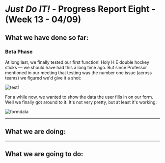 # *Just Do IT!* - Progress Report Eight - (Week 13 - 04/09)

## What we have done so far:

### Beta Phase

At long last, we finally tested our first function! Holy H E double hockey sticks — we should have had this a long time ago. But since Professor mentioned in our meeting that testing was the number one issue (across teams) we figured we'd give it a shot:

![test1](https://user-images.githubusercontent.com/21226482/79060315-475dae00-7c49-11ea-886f-8b6082289d3e.png)

For a while now, we wanted to show the data the user fills in on our form. Well we finally got around to it. It's not very pretty, but at least it's working:

![formdata](https://user-images.githubusercontent.com/21226482/79060339-825fe180-7c49-11ea-823c-10fa87736500.png)

___

## What we are doing:


___

## What we are going to do:
